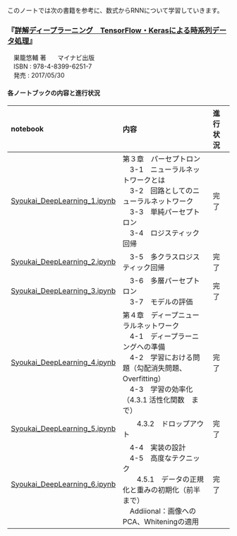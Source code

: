 このノートでは次の書籍を参考に、数式からRNNについて学習していきます。  
  
### 『[詳解ディープラーニング　TensorFlow・Kerasによる時系列データ処理](https://book.mynavi.jp/ec/products/detail/id=72995)』
　巣籠悠輔 著  
　マイナビ出版  
　ISBN : 978-4-8399-6251-7  
　発売 : 2017/05/30  
  
#### 各ノートブックの内容と進行状況 

|notebook|内容|進行状況|
|:--|:--|:--|
|[Syoukai_DeepLearning_1.ipynb](https://github.com/YouheiKomakine/study_memo/blob/master/Syoukai_DeepLearning/Syoukai_DeepLearning_1.ipynb)|第３章　パーセプトロン<br />　3-1　ニューラルネットワークとは<br />　3-2　回路としてのニューラルネットワーク<br />　3-3　単純パーセプトロン<br />　3-4　ロジスティック回帰|完了|
|[Syoukai_DeepLearning_2.ipynb](https://github.com/YouheiKomakine/study_memo/blob/master/Syoukai_DeepLearning/Syoukai_DeepLearning_2.ipynb)|　3-5　多クラスロジスティック回帰|完了|
|[Syoukai_DeepLearning_3.ipynb](https://github.com/YouheiKomakine/study_memo/blob/master/Syoukai_DeepLearning/Syoukai_DeepLearning_3.ipynb)|　3-6　多層パーセプトロン<br />　3-7　モデルの評価|完了|
|[Syoukai_DeepLearning_4.ipynb](https://github.com/YouheiKomakine/study_memo/blob/master/Syoukai_DeepLearning/Syoukai_DeepLearning_4.ipynb)|第４章　ディープニューラルネットワーク<br />　4-1　ディープラーニングへの準備<br />　4-2　学習における問題（勾配消失問題、Overfitting）<br />　4-3　学習の効率化（4.3.1 活性化関数　まで）|完了|
|[Syoukai_DeepLearning_5.ipynb](https://github.com/YouheiKomakine/study_memo/blob/master/Syoukai_DeepLearning/Syoukai_DeepLearning_5.ipynb)|　　4.3.2　ドロップアウト|完了|
|[Syoukai_DeepLearning_6.ipynb](https://github.com/YouheiKomakine/study_memo/blob/master/Syoukai_DeepLearning/Syoukai_DeepLearning_5.ipynb)|　4-4　実装の設計<br />　4-5　高度なテクニック<br />　　4.5.1　データの正規化と重みの初期化（前半まで）<br />　Addiional：画像へのPCA、Whiteningの適用|完了|
